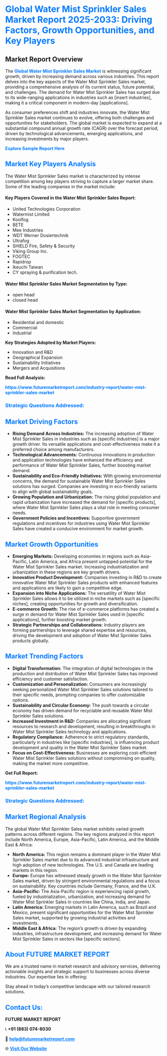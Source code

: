 <h1 style="color: #007BFF;">Global Water Mist Sprinkler Sales Market Report 2025-2033: Driving Factors, Growth Opportunities, and Key Players</h1>

<section id="overview">
<h2>Market Report Overview</h2>
<p>The <a href="https://www.futuremarketreport.com/industry-report/water-mist-sprinkler-sales-market" style="color: #007BFF; text-decoration: none;"><strong>Global Water Mist Sprinkler Sales Market</strong></a> is witnessing significant growth, driven by increasing demand across various industries. This report delves into the key aspects of the Water Mist Sprinkler Sales market, providing a comprehensive analysis of its current status, future potential, and challenges. The demand for Water Mist Sprinkler Sales has surged due to its wide-ranging applications in industries such as [insert industries], making it a critical component in modern-day [applications].</p>
<p>As consumer preferences shift and industries innovate, the Water Mist Sprinkler Sales market continues to evolve, offering both challenges and opportunities for stakeholders. The global market is expected to expand at a substantial compound annual growth rate (CAGR) over the forecast period, driven by technological advancements, emerging applications, and increasing investments by major players.</p>
</section>

<section id="overview">
<p><a href="https://www.futuremarketreport.com/request-sample/reportId=109739" style="color: #007BFF; text-decoration: none;"><strong>Explore Sample Report Here</strong></a></p>
</section>

<section id="key-players">
<h2 style="color: #007BFF;">Market Key Players Analysis</h2>
<p>The Water Mist Sprinkler Sales market is characterized by intense competition among key players striving to capture a larger market share. Some of the leading companies in the market include:</p>
<h4>Key Players Covered in the Water Mist Sprinkler Sales Report:</h4>
<ul><li>United Technologies Corporation</li><li>Watermist Limited</li><li>Koolfog</li><li>BETE</li><li>Mee Industries</li><li>WDT Werner Dosiertechnik</li><li>Ultrafog</li><li>SHIELD Fire, Safety &amp; Security</li><li>Viking Group Inc.</li><li>FOGTEC</li><li>Rapidrop</li><li>Ikeuchi Taiwan</li><li>CY spraying &amp; purification tech.</li></ul>
<h4>Water Mist Sprinkler Sales Market Segmentation by Type:</h4>
<ul><li>open head</li><li>closed head</li></ul>

<h4>Water Mist Sprinkler Sales Market Segmentation by Application:</h4>
<ul><li>Residential and domestic</li><li>Commercial</li><li>Industrial</li></ul>
<p><strong>Key Strategies Adopted by Market Players:</strong></p>
<ul>
<li>Innovation and R&D</li>
<li>Geographical Expansion</li>
<li>Sustainability Initiatives</li>
<li>Mergers and Acquisitions</li>
</ul>
</section>

<section>
<p><strong>Read Full Analysis: </strong></p><a href="https://www.futuremarketreport.com/industry-report/water-mist-sprinkler-sales-market" style="color: #007BFF; text-decoration: none;"><strong>https://www.futuremarketreport.com/industry-report/water-mist-sprinkler-sales-market</strong></a>
<h3 style="color: #007BFF;">Strategic Questions Addressed:</h3>
</section>

<section id="driving-factors">
<h2 style="color: #007BFF;">Market Driving Factors</h2>
<ul>
<li><strong>Rising Demand Across Industries:</strong> The increasing adoption of Water Mist Sprinkler Sales in industries such as [specific industries] is a major growth driver. Its versatile applications and cost-effectiveness make it a preferred choice among manufacturers.</li>
<li><strong>Technological Advancements:</strong> Continuous innovations in production and application technologies have enhanced the efficiency and performance of Water Mist Sprinkler Sales, further boosting market demand.</li>
<li><strong>Sustainability and Eco-Friendly Initiatives:</strong> With growing environmental concerns, the demand for sustainable Water Mist Sprinkler Sales solutions has surged. Companies are investing in eco-friendly variants to align with global sustainability goals.</li>
<li><strong>Growing Population and Urbanization:</strong> The rising global population and rapid urbanization have increased the demand for [specific products], where Water Mist Sprinkler Sales plays a vital role in meeting consumer needs.</li>
<li><strong>Government Policies and Incentives:</strong> Supportive government regulations and incentives for industries using Water Mist Sprinkler Sales have created a conducive environment for market growth.</li>
</ul>
</section>

<section id="growth-opportunities">
<h2 style="color: #007BFF;">Market Growth Opportunities</h2>
<ul>
<li><strong>Emerging Markets:</strong> Developing economies in regions such as Asia-Pacific, Latin America, and Africa present untapped potential for the Water Mist Sprinkler Sales market. Increasing industrialization and urbanization in these regions are key growth drivers.</li>
<li><strong>Innovative Product Development:</strong> Companies investing in R&D to create innovative Water Mist Sprinkler Sales products with enhanced features and applications are likely to gain a competitive edge.</li>
<li><strong>Expansion into Niche Applications:</strong> The versatility of Water Mist Sprinkler Sales allows it to be utilized in niche markets such as [specific niches], creating opportunities for growth and diversification.</li>
<li><strong>E-commerce Growth:</strong> The rise of e-commerce platforms has created a surge in demand for Water Mist Sprinkler Sales used in [specific applications], further boosting market growth.</li>
<li><strong>Strategic Partnerships and Collaborations:</strong> Industry players are forming partnerships to leverage shared expertise and resources, driving the development and adoption of Water Mist Sprinkler Sales products globally.</li>
</ul>
</section>

<section id="trending-factors">
<h2 style="color: #007BFF;">Market Trending Factors</h2>
<ul>
<li><strong>Digital Transformation:</strong> The integration of digital technologies in the production and distribution of Water Mist Sprinkler Sales has improved efficiency and customer satisfaction.</li>
<li><strong>Customization and Personalization:</strong> Consumers are increasingly seeking personalized Water Mist Sprinkler Sales solutions tailored to their specific needs, prompting companies to offer customizable options.</li>
<li><strong>Sustainability and Circular Economy:</strong> The push towards a circular economy has driven demand for recyclable and reusable Water Mist Sprinkler Sales solutions.</li>
<li><strong>Increased Investment in R&D:</strong> Companies are allocating significant resources to research and development, resulting in breakthroughs in Water Mist Sprinkler Sales technology and applications.</li>
<li><strong>Regulatory Compliance:</strong> Adherence to strict regulatory standards, particularly in industries like [specific industries], is influencing product development and quality in the Water Mist Sprinkler Sales market.</li>
<li><strong>Focus on Cost-Effectiveness:</strong> Businesses are exploring cost-efficient Water Mist Sprinkler Sales solutions without compromising on quality, making the market more competitive.</li>
</ul>
</section>

<section>
<p><strong>Get Full Report: </strong></p><a href="https://www.futuremarketreport.com/industry-report/water-mist-sprinkler-sales-market" style="color: #007BFF; text-decoration: none;"><strong>https://www.futuremarketreport.com/industry-report/water-mist-sprinkler-sales-market</strong></a>
<h3 style="color: #007BFF;">Strategic Questions Addressed:</h3>
</section>


<section id="regional-analysis">
<h2 style="color: #007BFF;">Market Regional Analysis</h2>
<p>The global Water Mist Sprinkler Sales market exhibits varied growth patterns across different regions. The key regions analyzed in this report include North America, Europe, Asia-Pacific, Latin America, and the Middle East & Africa:</p>
<ul>
<li><strong>North America:</strong> This region remains a dominant player in the Water Mist Sprinkler Sales market due to its advanced industrial infrastructure and high adoption of new technologies. The U.S. and Canada are leading markets in this region.</li>
<li><strong>Europe:</strong> Europe has witnessed steady growth in the Water Mist Sprinkler Sales market, driven by stringent environmental regulations and a focus on sustainability. Key countries include Germany, France, and the U.K.</li>
<li><strong>Asia-Pacific:</strong> The Asia-Pacific region is experiencing rapid growth, fueled by industrialization, urbanization, and increasing demand for Water Mist Sprinkler Sales in countries like China, India, and Japan.</li>
<li><strong>Latin America:</strong> Emerging markets in Latin America, such as Brazil and Mexico, present significant opportunities for the Water Mist Sprinkler Sales market, supported by growing industrial activities and investments.</li>
<li><strong>Middle East & Africa:</strong> The region’s growth is driven by expanding industries, infrastructure development, and increasing demand for Water Mist Sprinkler Sales in sectors like [specific sectors].</li>
</ul>
</section>

<footer>
<h2 style="color: #007BFF;">About FUTURE MARKET REPORT</h2>
<p>We are a trusted name in market research and advisory services, delivering actionable insights and strategic support to businesses across diverse industries. Our expertise lies in offering:</p>

<p>Stay ahead in today’s competitive landscape with our tailored research solutions.</p>

<h2 style="color: #007BFF;">Contact Us:</h2>
<p><strong>FUTURE MARKET REPORT</strong></p>
<p>📞 <strong>+91 (883) 074-8030</strong></p>
<p>📧 <strong><a href="mailto:help@futuremarketreport.com" style="color: #007BFF;">help@futuremarketreport.com</a></strong></p>
<p>🌐 <strong><a href="https://www.futuremarketreport.com/" style="color: #007BFF;">Visit Our Website</a></strong></p>
</footer>